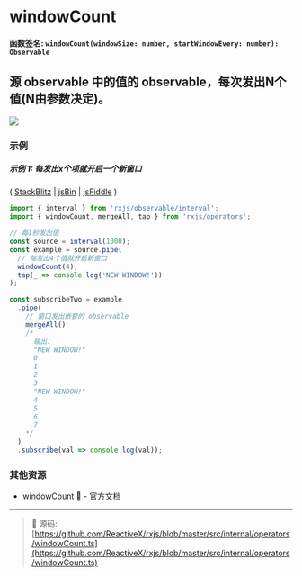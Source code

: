 # windowCount

#### 函数签名: `windowCount(windowSize: number, startWindowEvery: number): Observable`

## 源 observable 中的值的 observable，每次发出N个值(N由参数决定)。

<div class="ua-ad"><a href="https://ultimateangular.com/?ref=76683_kee7y7vk"><img src="https://ultimateangular.com/assets/img/banners/ua-leader.svg"></a></div>

### 示例

##### 示例 1: 每发出x个项就开启一个新窗口

( [StackBlitz](https://stackblitz.com/edit/typescript-uhg3vb?file=index.ts&devtoolsheight=50) |
[jsBin](http://jsbin.com/nezuvacexe/1/edit?js,console) |
[jsFiddle](https://jsfiddle.net/btroncone/xjgbnqp5/) )

```js
import { interval } from 'rxjs/observable/interval';
import { windowCount, mergeAll, tap } from 'rxjs/operators';

// 每1秒发出值
const source = interval(1000);
const example = source.pipe(
  // 每发出4个值就开启新窗口
  windowCount(4),
  tap(_ => console.log('NEW WINDOW!'))
);

const subscribeTwo = example
  .pipe(
    // 窗口发出嵌套的 observable
    mergeAll()
    /*
      输出:
      "NEW WINDOW!"
      0
      1
      2
      3
      "NEW WINDOW!"
      4
      5
      6
      7
    */
  )
  .subscribe(val => console.log(val));
```

### 其他资源

* [windowCount](http://cn.rx.js.org/class/es6/Observable.js~Observable.html#instance-method-windowCount) :newspaper: - 官方文档

---
> :file_folder: 源码:  [https://github.com/ReactiveX/rxjs/blob/master/src/internal/operators/windowCount.ts](https://github.com/ReactiveX/rxjs/blob/master/src/internal/operators/windowCount.ts)
